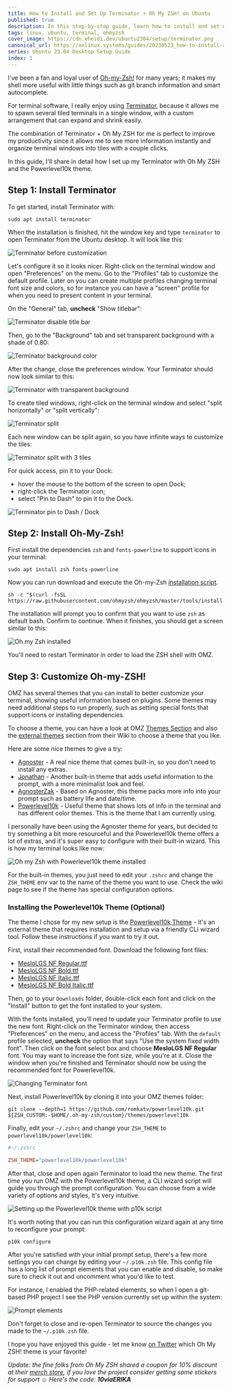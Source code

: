 ```yaml
---
title: How to Install and Set Up Terminator + Oh My ZSH! on Ubuntu
published: true
description: In this step-by-step guide, learn how to install and set up Terminator and Oh My ZSH! on Ubuntu 23.04 for a pretty and handy terminal.
tags: linux, ubuntu, terminal, ohmyzsh
cover_image: https://cdn.eheidi.dev/ubuntu2304/setup/terminator.png
canonical_url: https://onlinux.systems/guides/20230523_how-to-install-and-set-up-terminator-and-oh-my-zsh-on-ubuntu-2304/
series: Ubuntu 23.04 Desktop Setup Guide
index: 1
---
```


I've been a fan and loyal user of [Oh-my-Zsh!](https://ohmyz.sh/) for many years; it makes my shell more useful with little things such as git branch information and smart autocomplete.

For terminal software, I really enjoy using [Terminator](https://gnome-terminator.org/), because it allows me to spawn several tiled terminals in a single window, with a custom arrangement that can expand and shrink easily.

The combination of Terminator + Oh My ZSH for me is perfect to improve my productivity since it allows me to see more information instantly and organize terminal windows into tiles with a couple clicks.

In this guide, I'll share in detail how I set up my Terminator with Oh My ZSH and the Powerlevel10k theme.

## Step 1: Install Terminator

To get started, install Terminator with:

```shell
sudo apt install terminator
```

When the installation is finished, hit the window key and type `terminator` to open Terminator from the Ubuntu desktop. It will look like this:

![Terminator before customization](https://cdn.eheidi.dev/ubuntu2304/setup/05.png)

Let's configure it so it looks nicer. Right-click on the terminal window and open "Preferences" on the menu. Go to the "Profiles" tab to customize the default profile.
Later on you can create multiple profiles changing terminal font size and colors, so for instance you can have a "screen" profile for when you need to present content in your terminal.

On the "General" tab, **uncheck** "Show titlebar":

![Terminator disable title bar](https://cdn.eheidi.dev/ubuntu2304/setup/06.png)

Then, go to the "Background" tab and set transparent background with a shade of 0.80:

![Terminator background color](https://cdn.eheidi.dev/ubuntu2304/setup/07.png)

After the change, close the preferences window. Your Terminator should now look similar to this:

![Terminator with transparent background](https://cdn.eheidi.dev/ubuntu2304/setup/08.png)

To create tiled windows, right-click on the terminal window and select "split horizontally" or "split vertically":

![Terminator split](https://cdn.eheidi.dev/ubuntu2304/setup/09.png)

Each new window can be split again, so you have infinite ways to customize the tiles:

![Terminator split with 3 tiles](https://cdn.eheidi.dev/ubuntu2304/setup/10.png)

For quick access, pin it to your Dock:

- hover the mouse to the bottom of the screen to open Dock;
- right-click the Terminator icon;
- select "Pin to Dash" to pin it to the Dock.


![Terminator pin to Dash / Dock](https://cdn.eheidi.dev/ubuntu2304/setup/11.png)

## Step 2: Install Oh-My-Zsh!

First install the dependencies `zsh` and `fonts-powerline` to support icons in your terminal:

```shell
sudo apt install zsh fonts-powerline
```

Now you can run download and execute the Oh-my-Zsh [installation script](https://raw.githubusercontent.com/ohmyzsh/ohmyzsh/master/tools/install.sh).

```shell
sh -c "$(curl -fsSL https://raw.githubusercontent.com/ohmyzsh/ohmyzsh/master/tools/install.sh)"
```
The installation will prompt you to confirm that you want to use `zsh` as default bash. Confirm to continue. When it finishes, you should get a screen similar to this:

![Oh my Zsh installed](https://cdn.eheidi.dev/ubuntu2304/setup/12.png)

You'll need to restart Terminator in order to load the ZSH shell with OMZ.

## Step 3: Customize Oh-my-ZSH!

OMZ has several themes that you can install to better customize your terminal, showing useful information based on plugins. Some themes may need additional steps to run properly, such as setting special fonts that support icons or installing dependencies.

To choose a theme, you can have a look at OMZ [Themes Section](https://github.com/ohmyzsh/ohmyzsh/wiki/Themes) and also the [external themes](https://github.com/ohmyzsh/ohmyzsh/wiki/External-themes) section from their Wiki to choose a theme that you like.

Here are some nice themes to give a try:

- [Agnoster](https://github.com/ohmyzsh/ohmyzsh/wiki/Themes#agnoster) - A real nice theme that comes built-in, so you don't need to install any extras.
- [Jonathan](https://github.com/ohmyzsh/ohmyzsh/wiki/Themes#jonathan) - Another built-in theme that adds useful information to the prompt, with a more minimalist look and feel.
- [AgnosterZak](https://github.com/ohmyzsh/ohmyzsh/wiki/External-themes#agnosterzak) - Based on Agnoster, this theme packs more info into your prompt such as battery life and date/time.
- [Powerlevel10k](https://github.com/ohmyzsh/ohmyzsh/wiki/External-themes#powerlevel10k) - Useful theme that shows lots of info in the terminal and has different color themes. This is the theme that I am currently using.

I personally have been using the Agnoster theme for years, but decided to try something a bit more resourceful and the Powerlevel10k theme offers a lot of extras, and it's super easy to configure with their built-in wizard. This is how my terminal looks like now:

![Oh my Zsh with Powerlevel10k theme installed](https://cdn.eheidi.dev/ubuntu2304/setup/13.png)

For the built-in themes, you just need to edit your `.zshrc` and change the `ZSH_THEME` env var to the name of the theme you want to use. Check the wiki page to see if the theme has special configuration options.

### Installing the Powerlevel10k Theme (Optional)

The theme I chose for my new setup is the [Powerlevel10k Theme](https://github.com/ohmyzsh/ohmyzsh/wiki/External-themes#powerlevel10k) - it's an external theme that requires installation and setup via a friendly CLI wizard tool. Follow these instructions if you want to try it out.

First, install their recommended font. Download the following font files:

- [MesloLGS NF Regular.ttf](
  https://github.com/romkatv/powerlevel10k-media/raw/master/MesloLGS%20NF%20Regular.ttf)
- [MesloLGS NF Bold.ttf](
  https://github.com/romkatv/powerlevel10k-media/raw/master/MesloLGS%20NF%20Bold.ttf)
- [MesloLGS NF Italic.ttf](
  https://github.com/romkatv/powerlevel10k-media/raw/master/MesloLGS%20NF%20Italic.ttf)
- [MesloLGS NF Bold Italic.ttf](
  https://github.com/romkatv/powerlevel10k-media/raw/master/MesloLGS%20NF%20Bold%20Italic.ttf)

Then, go to your `Downloads` folder, double-click each font and click on the "Install" button to get the font installed to your system.

With the fonts installed, you'll need to update your Terminator profile to use the new font. Right-click on the Terminator window, then access "Preferences" on the menu, and access the "Profiles" tab. With the `default` profile selected, **uncheck** the option that says "Use the system fixed width font". Then click on the font select box and choose **MesloLGS NF Regular** font. You may want to increase the font size, while you're at it. Close the window when you're finished and Terminator should now be using the recommended font for Powerlevel10k.

![Changing Terminator font](https://cdn.eheidi.dev/ubuntu2304/setup/terminator-font.png)

Next, install Powerlevel10k by cloning it into your OMZ themes folder:

```shell
git clone --depth=1 https://github.com/romkatv/powerlevel10k.git ${ZSH_CUSTOM:-$HOME/.oh-my-zsh/custom}/themes/powerlevel10k
```

Finally, edit your `~/.zshrc` and change your `ZSH_THEME` to `powerlevel10k/powerlevel10k`:

```ini
#~/.zshrc

ZSH_THEME="powerlevel10k/powerlevel10k"

```

After that, close and open again Terminator to load the new theme. The first time you run OMZ with the Powerlevel10k theme, a CLI wizard script will guide you through the prompt configuration. You can choose from a wide variety of options and styles, it's very intuitive.

![Setting up the Powerlevel10k theme with p10k script](https://cdn.eheidi.dev/ubuntu2304/setup/15.png)

It's worth noting that you can run this configuration wizard again at any time to reconfigure your prompt:

```shell
p10k configure
```

After you're satisfied with your initial prompt setup, there's a few more settings you can change by editing your `~/.p10k.zsh` file. This config file has a long list of prompt elements that you can enable and disable, so make sure to check it out and uncomment what you'd like to test.

For instance, I enabled the PHP-related elements, so when I open a git-based PHP project I see the PHP version currently set up within the system:

![Prompt elements](https://cdn.eheidi.dev/ubuntu2304/setup/prompt_elements.png)

Don't forget to close and re-open Terminator to source the changes you made to the `~/.p10k.zsh` file.

I hope you have enjoyed this guide - let me know [on Twitter](https://twitter.com/erikaheidi) which Oh My ZSH! theme is your favorite!

_Update: the fine folks from Oh My ZSH shared a coupon for 10% discount at their [merch store](https://t.co/giYPX5C2ss), if you love the project consider getting some stickers for support ☺️ Here's the code: **10viaERIKA**_

